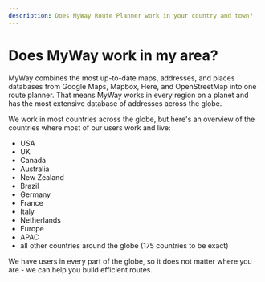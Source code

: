 ```yaml
---
description: Does MyWay Route Planner work in your country and town?
---
```


# Does MyWay work in my area?

MyWay combines the most up-to-date maps, addresses, and places databases from Google Maps, Mapbox, Here, and OpenStreetMap into one route planner. That means MyWay works in every region on a planet and has the most extensive database of addresses across the globe.&#x20;

We work in most countries across the globe, but here's an overview of the countries where most of our users work and live:&#x20;

* USA
* UK
* Canada
* Australia&#x20;
* New Zealand
* Brazil
* Germany&#x20;
* France
* Italy
* Netherlands
* Europe
* APAC
* all other countries around the globe (175 countries to be exact)&#x20;

We have users in every part of the globe, so it does not matter where you are - we can help you build efficient routes.
